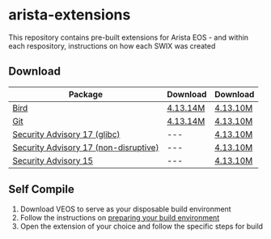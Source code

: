 # arista-extensions

This repository contains pre-built extensions for Arista EOS - and within each respository, instructions on how each SWIX was created

## Download

| Package | Download | Download |
| --- | --- | --- |
| [Bird](bird/README.md) | [4.13.14M](swix/bird-1.6.0-1_4.13.14M.swix) | [4.13.10M](swix/bird-1.6.0-1_4.13.10M.swix) |
| [Git](git/README.md) | [4.13.14M](swix/git-1.7.4.4-1_4.13.14M.swix) | [4.13.10M](swix/git-1.7.4.4-1_4.13.10M.swix) |
| [Security Advisory 17 (glibc)](https://www.arista.com/en/support/advisories-notices/security-advisories/1255-security-advisory-17) | --- | [4.13.10M](swix/SecurityAdvisory0017-glibc_4.13.10M.swix) |
| [Security Advisory 17 (non-disruptive)](https://www.arista.com/en/support/advisories-notices/security-advisories/1255-security-advisory-17) | --- | [4.13.10M](swix/SecurityAdvisory0017-nonDisruptive_4.13.10M.swix) |
| [Security Advisory 15](https://www.arista.com/en/support/advisories-notices/security-advisories/1221-security-advisory-15) | --- | [4.13.10M](swix/secAdvisory0015_4.13.10M.swix) |

## Self Compile

 1. Download VEOS to serve as your disposable build environment
 1. Follow the instructions on [preparing your build environment](COMPILE_PREPARATION.md)
 1. Open the extension of your choice and follow the specific steps for build
